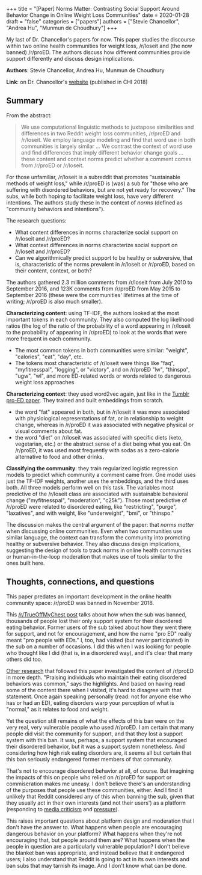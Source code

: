 +++
title = "[Paper] Norms Matter: Contrasting Social Support Around Behavior Change in Online Weight Loss Communities"
date = 2020-01-28
draft = "false"
categories = ["papers"]
authors = ["Stevie Chancellor", "Andrea Hu", "Munmun de Choudhury"]
+++

My last of Dr. Chancellor's papers for now. This paper studies the discourse within two online health communities for weight loss, /r/loseit and (the now banned) /r/proED. The authors discuss how different communities provide support differently and discuss design implications.

<!--more-->

**Authors**: Stevie Chancellor, Andrea Hu, Munmun de Choudhury

**Link**: on Dr. Chancellor's [website](http://steviechancellor.com/wp-content/uploads/2019/03/norms-matter-chi2018.pdf) (published in CHI 2018)

## Summary
From the abstract:

> We use computational linguistic methods to juxtapose similarities and differences in two Reddit weight loss communities, /r/proED and /r/loseit. We employ language modeling and find that word use in both communities is largely similar ... We contrast the context of word use and find differences that imply different behavior change goals ... these content and context norms predict whether a comment comes from /r/proED or /r/loseit.

For those unfamiliar, /r/loseit is a subreddit that promotes "sustainable methods of weight loss," while /r/proED is (was) a sub for "those who are suffering with disordered behaviors, but are not yet ready for recovery." The subs, while both hoping to facilitate weight loss, have very different intentions. The authors study these in the context of *norms* (defined as "community behaviors and intentions").

The research questions:

 * What content differences in norms characterize social support on /r/loseit and /r/proED?
 * What context differences in norms characterize social support on /r/loseit and /r/proED?
 * Can we algorithmically predict support to be healthy or subversive, that is, characteristic of the norms prevalent in /r/loseit or /r/proED, based on their content, context, or both?

The authors gathered 2.3 million comments from /r/loseit from July 2010 to September 2016, and 123K comments from /r/proED from May 2015 to September 2016 (these were the communities' lifetimes at the time of writing; /r/proED is also much smaller).

**Characterizing content**: using TF-IDF, the authors looked at the most important tokens in each community. They also computed the log likelihood ratios (the log of the ratio of the probability of a word appearing in /r/loseit to the probability of appearing in /r/proED) to look at the words that were more frequent in each community.

 * The most common tokens in both communities were similar: "weight", "calories", "eat", "day", etc.
 * The tokens most characteristic of /r/loseit were things like "faq", "myfitnesspal", "logging", or "victory", and on /r/proED "lw", "thinspo", "ugw", "wl", and more ED-related words or words related to dangerous weight loss approaches

**Characterizing context**: they used word2vec again, just like in the [Tumblr pro-ED paper](https://tusharc.dev/papers/classification_pro_ed_chancellor.html). They trained and built embeddings from scratch.

 * the word "fat" appeared in both, but in /r/loseit it was more associated with physiological representations of fat, or in relationship to weight change, whereas in /r/proED it was associated with negative physical or visual comments about fat.
 * the word "diet" on /r/loseit was associated with specific diets (keto, vegetarian, etc.) or the abstract sense of a diet being what you eat. On /r/proED, it was used most frequently with sodas as a zero-calorie alternative to food and other drinks.

**Classifying the community**: they train regularized logistic regression models to predict which community a comment came from. One model uses just the TF-IDF weights, another uses the embeddings, and the third uses both. All three models perform well on this task. The variables most predictive of the /r/loseit class are associated with sustainable behavioral change ("myfitnesspal", "moderation", "c25k"). Those most predictive of /r/proED were related to disordered eating, like "restricting", "purge", "laxatives", and with weight, like "underweight", "bmi", or "thinspo."

The discussion makes the central argument of the paper: that *norms matter* when discussing online communities. Even when two communities use similar language, the context can transform the community into promoting healthy or subversive behavior. They also discuss design implications, suggesting the design of tools to track norms in online health communities or human-in-the-loop moderation that makes use of tools similar to the ones built here.


## Thoughts, connections, and questions
This paper predates an important development in the online health community space: /r/proED was banned in November 2018.

This [/r/TrueOffMyChest post](https://old.reddit.com/r/TrueOffMyChest/comments/9xa1dt/reddit_ban_endangered_thousands_of_lives_re_rproed/) talks about how when the sub was banned, thousands of people lost their only support system for their disordered eating behavior. Former users of the sub talked about how they went there for support, and not for encouragement, and how the name "pro ED" really meant "pro people with EDs." I, too, had visited (but never participated) in the sub on a number of occasions. I did this when I was looking for people who thought like I did (that is, in a disordered way), and it's clear that many others did too.

[Other research](https://www.sciencedirect.com/science/article/abs/pii/S1740144517302528) that followed this paper investigated the content of /r/proED in more depth. "Praising individuals who maintain their eating disordered behaviors was common," says the highlights. And based on having read some of the content there when I visited, it's hard to disagree with that statement. Once again speaking personally (read: not for anyone else who has or had an ED), eating disorders warp your perception of what is "normal," as it relates to food and weight.

Yet the question still remains of what the effects of this ban were on the very real, very vulnerable people who used /r/proED. I am certain that many people did visit the community for support, and that they lost a support system with this ban. It was, perhaps, a support system that encouraged their disordered behavior, but it was a support system nonetheless. And considering how high risk eating disorders are, it seems all but certain that this ban seriously endangered former members of that community.

That's not to encourage disordered behavior at all, of course. But imagining the impacts of this on people who relied on /r/proED for support or commiseration makes me uneasy. I don't believe there's an understanding of the purposes that people use these communities, either. And I find it unlikely that Reddit considered any of this when banning the sub, given that they usually act in their own interests (and not their users') as a platform (responding to [media criticism](https://www.newyorker.com/magazine/2018/03/19/reddit-and-the-struggle-to-detoxify-the-internet) and [pressure](https://www.dailydot.com/society/reddit-r-jailbait-teen-pics-problem/)).

This raises important questions about platform design and moderation that I don't have the answer to. What happens when people are encouraging dangerous behavior on your platform? What happens when they're not encouraging that, but people around them are? What happens when the people in question are a particularly vulnerable population? I don't believe the blanket ban was appropriate, and instead believe that it endangered users; I also understand that Reddit is going to act in its own interests and ban subs that may tarnish its image. And I don't know what can be done.

